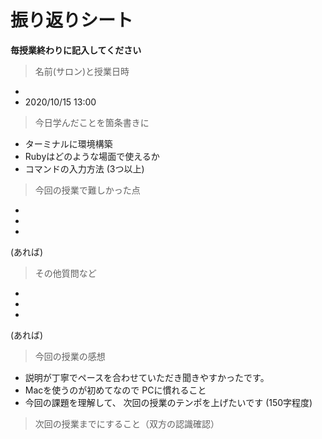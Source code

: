 # 振り返りシート

**毎授業終わりに記入してください**

> 名前(サロン)と授業日時
-  
- 2020/10/15 13:00


> 今日学んだことを箇条書きに
- ターミナルに環境構築
- Rubyはどのような場面で使えるか
- コマンドの入力方法
(3つ以上)

> 今回の授業で難しかった点
-
-
-
(あれば)

> その他質問など
-
-
-
(あれば)

> 今回の授業の感想
- 説明が丁寧でペースを合わせていただき聞きやすかったです。
- Macを使うのが初めてなので
PCに慣れること
- 今回の課題を理解して、
次回の授業のテンポを上げたいです
(150字程度)

> 次回の授業までにすること（双方の認識確認）
